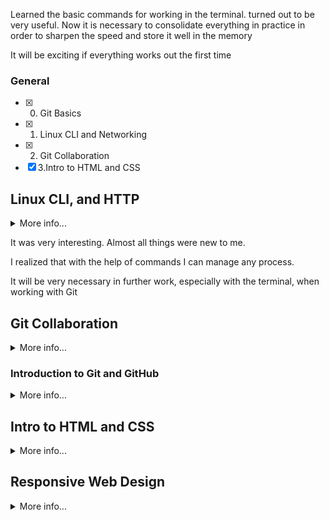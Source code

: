 Learned the basic commands for working in the terminal. turned out to be very useful. Now it is necessary to consolidate everything in practice in order to sharpen the speed and store it well in the memory

It will be exciting if everything works out the first time

### General
- [x] 0. Git Basics
- [x] 1. Linux CLI and Networking
- [x] 2. Git Collaboration
- [x] 3.Intro to HTML and CSS

## Linux CLI, and HTTP
<details><summary>More info...</summary>

![quiz-one](/task_linux_cli/Quiz-one.png)
![quiz-two](/task_linux_cli/Quiz-two.png)
![quiz-three](/task_linux_cli/Quiz-three.png)
![quiz-four](/task_linux_cli/Quiz-four.png)
</details>

It was very interesting. Almost all things were new to me.

I realized that with the help of commands I can manage any process.

It will be very necessary in further work, especially with the terminal, when working with Git

## Git Collaboration
<details><summary>More info...</summary>

![learn-git-1](./task_git_collaboration/learngit1.png)
![learn-git-2](./task_git_collaboration/learngit2.png)
</details>

### Introduction to Git and GitHub
<details><summary>More info...</summary>

![week1](./task_git_collaboration/week-one.png)
![week2](./task_git_collaboration/week-two.png)
![week3](./task_git_collaboration/week-three.png)
![week4](./task_git_collaboration/week-four.png)

On the Coursera course, it was interesting and intelligibly explained the theory, and it turned out to be well consolidated in practice, on the learngitbranching.com website
</details>

## Intro to HTML and CSS
<details><summary>More info...</summary>

![codeacademy](./task_html_css_intro/codeacademy.png)
![coursera-week1](./task_html_css_intro/coursera1.png)
![coursera-week2](./task_html_css_intro/coursera2.png)

I learned new things for myself working with <figure> and <figcaption> come in.

Refreshed knowledge about box-model, positioning

Better understood about Responsive design
</details>

## Responsive Web Design

<details><summary>More info...</summary>

![froggy](./task_responsive_web_design/froggy.png)
![grid_garden](./task_responsive_web_design/grid_garden.png)

Expanded skills in working with Flex-box

I learned how to work with Grid, it was new for me. I realized how convenient it is to use and how I can create beautiful designs with it

The lessons on the youtube channel are very useful, they explain everything in an accessible way. I want to put my knowledge into practice
</details>